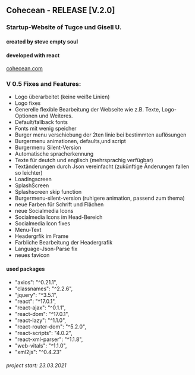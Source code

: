 ## Cohecean - RELEASE [V.2.0]
### Startup-Website of Tugce und Gisell U.
#### created by steve empty soul
#### developed with react

[cohecean.com](https://www.cohecean.com)


### V 0.5 Fixes and Features:
- Logo überarbeitet (keine weiße Linien)
- Logo fixes
- Generelle flexible Bearbeitung der Webseite wie z.B. Texte, Logo-Optionen und Weiteres.
- Default/fallback fonts
- Fonts mit wenig speicher
- Burger menu verschiebung der 2ten linie bei bestimmten auflösungen
- Burgermenu animationen, defaults,und script
- Burgermenu Silent-Version
- Automatische spracherkennung
- Texte für deutch und englisch (mehrsprachig verfügbar)
- Textänderungen durch Json vereinfacht (zukünftige Änderungen fallen so leichter)
- Loadingscreen
- SplashScreen
- Splashscreen skip function
- Burgermenu-silent-version (ruhigere animation, passend zum thema)
- neue Farben für Schrift und Flächen
- neue Socialmedia Icons
- Socialmedia Icons im Head-Bereich
- Socialmedia Icon fixes
- Menu-Text
- Headergrfik im Frame
- Farbliche Bearbeitung der Headergrafik
- Language-Json-Parse fix
- neues favicon




#### used packages
- "axios": "^0.21.1",
- "classnames": "^2.2.6",
- "jquery": "^3.5.1",
- "react": "^17.0.1",
- "react-ajax": "^0.1.1",
- "react-dom": "^17.0.1",
- "react-lazy": "^1.1.0",
- "react-router-dom": "^5.2.0",
- "react-scripts": "4.0.2",
- "react-xml-parser": "^1.1.8",
- "web-vitals": "^1.1.0",
- "xml2js": "^0.4.23"


###### project start: 23.03.2021

